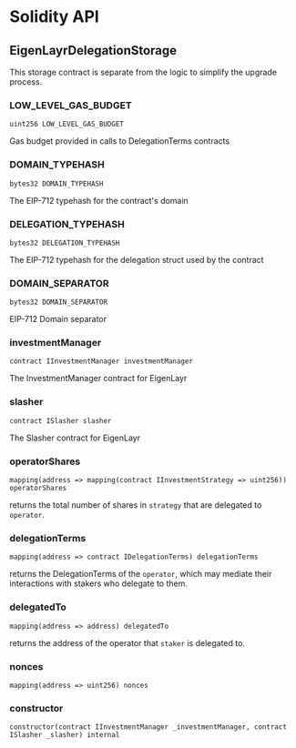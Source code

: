 # Solidity API

## EigenLayrDelegationStorage

This storage contract is separate from the logic to simplify the upgrade process.

### LOW_LEVEL_GAS_BUDGET

```solidity
uint256 LOW_LEVEL_GAS_BUDGET
```

Gas budget provided in calls to DelegationTerms contracts

### DOMAIN_TYPEHASH

```solidity
bytes32 DOMAIN_TYPEHASH
```

The EIP-712 typehash for the contract's domain

### DELEGATION_TYPEHASH

```solidity
bytes32 DELEGATION_TYPEHASH
```

The EIP-712 typehash for the delegation struct used by the contract

### DOMAIN_SEPARATOR

```solidity
bytes32 DOMAIN_SEPARATOR
```

EIP-712 Domain separator

### investmentManager

```solidity
contract IInvestmentManager investmentManager
```

The InvestmentManager contract for EigenLayr

### slasher

```solidity
contract ISlasher slasher
```

The Slasher contract for EigenLayr

### operatorShares

```solidity
mapping(address => mapping(contract IInvestmentStrategy => uint256)) operatorShares
```

returns the total number of shares in `strategy` that are delegated to `operator`.

### delegationTerms

```solidity
mapping(address => contract IDelegationTerms) delegationTerms
```

returns the DelegationTerms of the `operator`, which may mediate their interactions with stakers who delegate to them.

### delegatedTo

```solidity
mapping(address => address) delegatedTo
```

returns the address of the operator that `staker` is delegated to.

### nonces

```solidity
mapping(address => uint256) nonces
```

### constructor

```solidity
constructor(contract IInvestmentManager _investmentManager, contract ISlasher _slasher) internal
```

